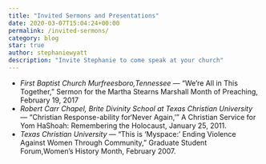 ```yaml
---
title: "Invited Sermons and Presentations"
date: 2020-03-07T15:04:24+00:00
permalink: /invited-sermons/
category: blog
star: true
author: stephaniewyatt
description: "Invite Stephanie to come speak at your church"
---
```


  - _First Baptist Church Murfreesboro,Tennessee_ &mdash; “We’re All in This Together,” Sermon for the Martha Stearns Marshall Month of Preaching, February 19, 2017
  - _Robert Carr Chapel, Brite Divinity School at Texas Christian University_ &mdash; “Christian Response-ability for‘Never Again,’” A Christian Service for Yom HaShoah: Remembering the Holocaust, January 25, 2011.
  - _Texas Christian University_ &mdash; “This is ‘Myspace:’ Ending Violence Against Women Through Community,” Graduate Student Forum,Women’s History Month, February 2007.
